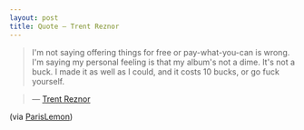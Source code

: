 ```yaml
---
layout: post
title: Quote — Trent Reznor
---
```


> I'm not saying offering things for free or pay-what-you-can is wrong. I'm saying my personal feeling is that my album's not a dime. It's not a buck. I made it as well as I could, and it costs 10 bucks, or go fuck yourself.

> — [Trent Reznor](http://www.spin.com/featured/trent-reznor-upward-spiral-nine-inch-nails-spin-cover-september-2013/)

(via [ParisLemon](http://parislemon.com/post/59507355135/i-know-that-what-were-doing-flies-in-the-face-of))
